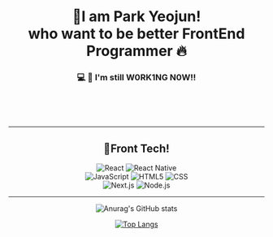 <div align="center">

  
  <h1>💫I am Park Yeojun!
    <br/>
    who want to be better FrontEnd Programmer 🔥
    <br/>
    <h3>💻 📱 I'm still W0RK1NG N0W!!</h3>
  </h1>
  
  <br/>
  <br/>
  <br/>
  <hr/>
  <h2>🌈Front Tech!</h2>
  
  <img src="https://img.shields.io/badge/React-20232A?style=for-the-badge&logo=react&logoColor=61DAFB" alt="React"/>
  <img src="https://img.shields.io/badge/React_Native-20232A?style=for-the-badge&logo=react&logoColor=61DAFB" alt="React Native"/><br/>
  <img src="https://img.shields.io/badge/JavaScript-F7DF1E?style=for-the-badge&logo=JavaScript&logoColor=white" alt="JavaScript"/>
  <img src="https://img.shields.io/badge/HTML5-E34F26?style=for-the-badge&logo=html5&logoColor=white" alt="HTML5"/>
  <img src="https://img.shields.io/badge/CSS-239120?&style=for-the-badge&logo=css3&logoColor=white" alt="CSS"/><br/>
  <img src="https://img.shields.io/badge/Next.js-000?logo=nextdotjs&logoColor=fff&style=for-the-badge" alt="Next.js"/>
  <img src="https://img.shields.io/badge/Node.js-43853D?style=for-the-badge&logo=node.js&logoColor=white" alt="Node.js"/>

<hr/>

  ![Anurag's GitHub stats](https://github-readme-stats.vercel.app/api?username=Milgam06&hide=contribs,prs&show_icons=true&theme=transparent)

  [![Top Langs](https://github-readme-stats.vercel.app/api/top-langs/?username=Milgam06)](https://github.com/anuraghazra/github-readme-stats)

</div>
